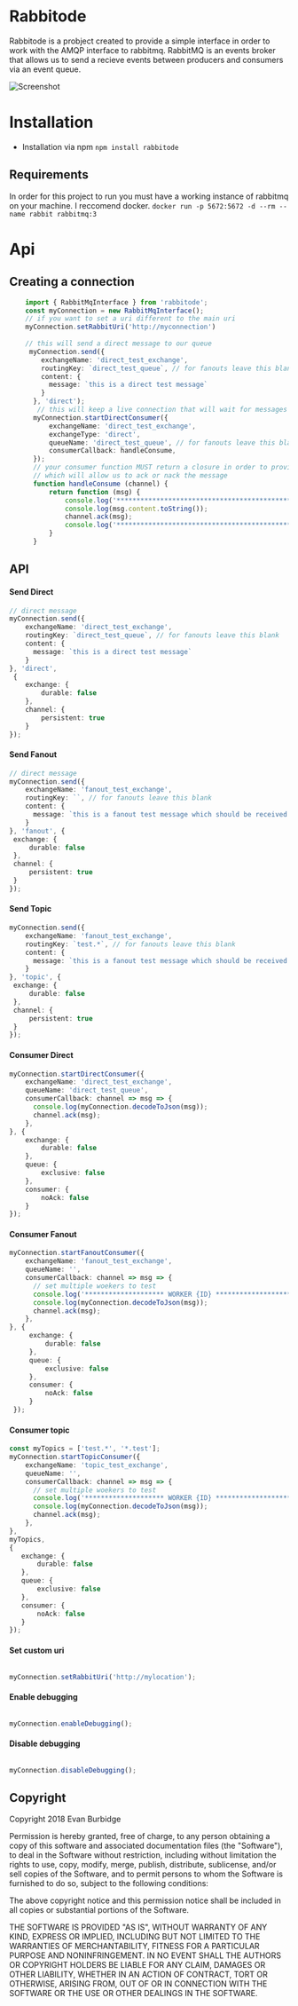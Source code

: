 # Rabbitode
Rabbitode is a probject created to provide a simple interface in order to work with the AMQP interface to rabbitmq.
RabbitMQ  is an events broker that allows us to send a recieve events between producers and consumers via an event queue.

![Screenshot](rabbitode-logo.png)

# Installation
- Installation via npm `npm install rabbitode`
## Requirements
In order for this project to run you must have a working instance of rabbitmq on your machine. 
I reccomend docker.
```docker run -p 5672:5672 -d --rm --name rabbit rabbitmq:3```

# Api
## Creating a connection

```typescript 
    import { RabbitMqInterface } from 'rabbitode';
    const myConnection = new RabbitMqInterface();
    // if you want to set a uri different to the main uri
    myConnection.setRabbitUri('http://myconnection')
    
    // this will send a direct message to our queue
     myConnection.send({
        exchangeName: 'direct_test_exchange',
        routingKey: `direct_test_queue`, // for fanouts leave this blank
        content: {
          message: `this is a direct test message`
        }
      }, 'direct');
       // this will keep a live connection that will wait for messages
      myConnection.startDirectConsumer({
          exchangeName: 'direct_test_exchange',
          exchangeType: 'direct',
          queueName: 'direct_test_queue', // for fanouts leave this blank
          consumerCallback: handleConsume,
      });
      // your consumer function MUST return a closure in order to provide access to the channel
      // which will allow us to ack or nack the message
      function handleConsume (channel) {
          return function (msg) {
              console.log('************************************************************');
              console.log(msg.content.toString());
              channel.ack(msg);
              console.log('************************************************************');
          }
      }
``` 

## API
#### Send Direct
```typescript
// direct message
myConnection.send({
    exchangeName: 'direct_test_exchange',
    routingKey: `direct_test_queue`, // for fanouts leave this blank
    content: {
      message: `this is a direct test message`
    }
}, 'direct',
 {
    exchange: {
        durable: false
    },
    channel: {
        persistent: true
    }
});
```
#### Send Fanout
```typescript
// direct message
myConnection.send({
    exchangeName: 'fanout_test_exchange',
    routingKey: ``, // for fanouts leave this blank
    content: {
      message: `this is a fanout test message which should be received by multiple consumers`
    }
}, 'fanout', {
 exchange: {
     durable: false
 },
 channel: {
     persistent: true
 }
});
```
#### Send Topic
```typescript
myConnection.send({
    exchangeName: 'fanout_test_exchange',
    routingKey: `test.*`, // for fanouts leave this blank
    content: {
      message: `this is a fanout test message which should be received by multiple consumers`
    }
}, 'topic', {
 exchange: {
     durable: false
 },
 channel: {
     persistent: true
 }
});
```
#### Consumer Direct
```typescript
myConnection.startDirectConsumer({
    exchangeName: 'direct_test_exchange',
    queueName: 'direct_test_queue',
    consumerCallback: channel => msg => {
      console.log(myConnection.decodeToJson(msg));
      channel.ack(msg);
    },
}, {
    exchange: {
        durable: false
    },
    queue: {
        exclusive: false
    },
    consumer: {
        noAck: false
    }
});
```

#### Consumer Fanout
```typescript
myConnection.startFanoutConsumer({
    exchangeName: 'fanout_test_exchange',
    queueName: '',
    consumerCallback: channel => msg => {
      // set multiple woekers to test
      console.log('******************** WORKER {ID} ************************') 
      console.log(myConnection.decodeToJson(msg));
      channel.ack(msg);
    },
}, {
     exchange: {
         durable: false
     },
     queue: {
         exclusive: false
     },
     consumer: {
         noAck: false
     }
 });
```
#### Consumer topic
```typescript
const myTopics = ['test.*', '*.test'];
myConnection.startTopicConsumer({
    exchangeName: 'topic_test_exchange',
    queueName: '',
    consumerCallback: channel => msg => {
      // set multiple woekers to test
      console.log('******************** WORKER {ID} ************************') 
      console.log(myConnection.decodeToJson(msg));
      channel.ack(msg);
    },
},
myTopics,
{
   exchange: {
       durable: false
   },
   queue: {
       exclusive: false
   },
   consumer: {
       noAck: false
   }
});
```

#### Set custom uri
```typescript

myConnection.setRabbitUri('http://mylocation');

```
#### Enable debugging
```typescript

myConnection.enableDebugging();

```

#### Disable debugging
```typescript

myConnection.disableDebugging();

```


## Copyright
Copyright 2018 Evan Burbidge

Permission is hereby granted, free of charge, to any person obtaining a copy of this software and associated documentation files (the "Software"), to deal in the Software without restriction, including without limitation the rights to use, copy, modify, merge, publish, distribute, sublicense, and/or sell copies of the Software, and to permit persons to whom the Software is furnished to do so, subject to the following conditions:

The above copyright notice and this permission notice shall be included in all copies or substantial portions of the Software.

THE SOFTWARE IS PROVIDED "AS IS", WITHOUT WARRANTY OF ANY KIND, EXPRESS OR IMPLIED, INCLUDING BUT NOT LIMITED TO THE WARRANTIES OF MERCHANTABILITY, FITNESS FOR A PARTICULAR PURPOSE AND NONINFRINGEMENT. IN NO EVENT SHALL THE AUTHORS OR COPYRIGHT HOLDERS BE LIABLE FOR ANY CLAIM, DAMAGES OR OTHER LIABILITY, WHETHER IN AN ACTION OF CONTRACT, TORT OR OTHERWISE, ARISING FROM, OUT OF OR IN CONNECTION WITH THE SOFTWARE OR THE USE OR OTHER DEALINGS IN THE SOFTWARE.